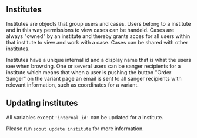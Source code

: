 ## Institutes

Institutes are objects that group users and cases. Users belong to a institute and in this way permissions to view cases can be handeld. Cases are always "owned" by an institute and thereby grants acces for all users within that institute to view and work with a case. Cases can be shared with other institutes.

Institutes have a unique internal id and a display name that is what the users see when browsing. One or several users can be sanger recipients for a institute which means that when a user is pushing the button "Order Sanger" on the variant page an email is sent to all sanger recipients with relevant information, such as coordinates for a variant.

## Updating institutes

All variables except `'internal_id'` can be updated for a institute. 

Please run `scout update institute` for more information.